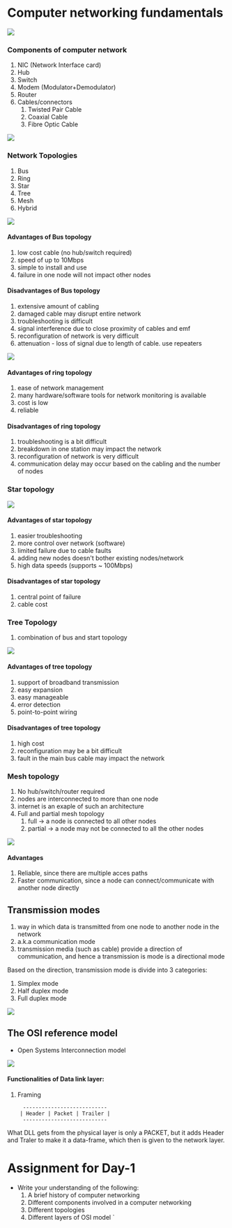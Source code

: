 # Computer networking fundamentals

![](./concepts1.dio.png)

### Components of computer network

1. NIC (Network Interface card)
2. Hub
3. Switch
4. Modem (Modulator+Demodulator)
5. Router
6. Cables/connectors
    1. Twisted Pair Cable
    2. Coaxial Cable
    3. Fibre Optic Cable

![](./concepts2.dio.png)

### Network Topologies

1. Bus
1. Ring
1. Star
1. Tree
1. Mesh
1. Hybrid

![](./concepts3.dio.png)

#### Advantages of Bus topology

1. low cost cable (no hub/switch required)
1. speed of up to 10Mbps
1. simple to install and use
1. failure in one node will not impact other nodes

#### Disadvantages of Bus topology

1. extensive amount of cabling
1. damaged cable may disrupt entire network
1. troubleshooting is difficult
1. signal interference due to close proximity of cables and emf
1. reconfiguration of network is very difficult
1. attenuation - loss of signal due to length of cable. use repeaters

![](./concepts4.dio.png)

#### Advantages of ring topology

1. ease of network management
1. many hardware/software tools for network monitoring is available
1. cost is low
1. reliable

#### Disadvantages of ring topology

1. troubleshooting is a bit difficult
1. breakdown in one station may impact the network
1. reconfiguration of network is very difficult
1. communication delay may occur based on the cabling and the number of nodes

### Star topology

![](./concepts5.dio.png)

#### Advantages of star topology

1. easier troubleshooting
1. more control over network (software)
1. limited failure due to cable faults
1. adding new nodes doesn't bother existing nodes/network
1. high data speeds (supports ~ 100Mbps)

#### Disadvantages of star topology

1. central point of failure
1. cable cost

### Tree Topology

1. combination of bus and start topology

![](./concepts6.dio.png)

#### Advantages of tree topology

1. support of broadband transmission
1. easy expansion
1. easy manageable
1. error detection
1. point-to-point wiring

#### Disadvantages of tree topology

1. high cost
1. reconfiguration may be a bit difficult
1. fault in the main bus cable may impact the network

### Mesh topology

1. No hub/switch/router required
1. nodes are interconnected to more than one node
1. internet is an exaple of such an architecture
1. Full and partial mesh topology
    1. full -> a node is connected to all other nodes
    1. partial -> a node may not be connected to all the other nodes

![](./concepts7.dio.png)

#### Advantages

1. Reliable, since there are multiple acces paths
1. Faster communication, since a node can connect/communicate with another node directly

## Transmission modes

1. way in which data is transmitted from one node to another node in the network
1. a.k.a communication mode
1. transmission media (such as cable) provide a direction of communication, and hence a transmission is mode is a directional mode

Based on the direction, transmission mode is divide into 3 categories:

1. Simplex mode
1. Half duplex mode
1. Full duplex mode

![](./concepts8.dio.png)

## The OSI reference model

-   Open Systems Interconnection model

![](./concepts9.dio.png)

#### Functionalities of Data link layer:

1. Framing

```
     ---------------------------
    | Header | Packet | Trailer |
     ---------------------------
```

What DLL gets from the physical layer is only a PACKET, but it adds Header and Traler to make it a data-frame, which then is given to the network layer.

# Assignment for Day-1

-   Write your understanding of the following:
    1. A brief history of computer networking
    1. Different components involved in a computer networking
    1. Different topologies
    1. Different layers of OSI model
`